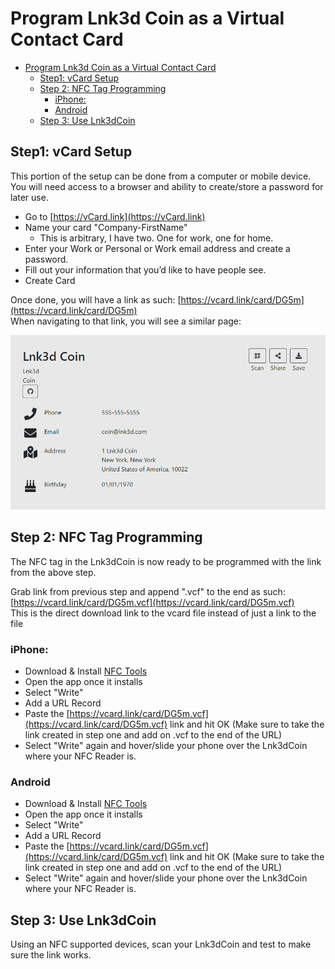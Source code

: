 # Program Lnk3d Coin as a Virtual Contact Card
- [Program Lnk3d Coin as a Virtual Contact Card](#program-lnk3d-coin-as-a-virtual-contact-card)
  - [Step1: vCard Setup](#step1-vcard-setup)
  - [Step 2: NFC Tag Programming](#step-2-nfc-tag-programming)
    - [iPhone:](#iphone)
    - [Android](#android)
  - [Step 3: Use Lnk3dCoin](#step-3-use-lnk3dcoin)

## Step1: vCard Setup

This portion of the setup can be done from a computer or mobile device. You will need access to a browser and ability to create/store a password for later use.

- Go to [https://vCard.link](https://vCard.link)
- Name your card "Company-FirstName" 
  - This is arbitrary, I have two. One for work, one for home. 
- Enter your Work or Personal or Work email address and create a password.
- Fill out your information that you’d like to have people see.
- Create Card

Once done, you will have a link as such: [https://vcard.link/card/DG5m](https://vcard.link/card/DG5m)  
When navigating to that link, you will see a similar page:

![vCard.Link](img/vCard.Link.png)

## Step 2: NFC Tag Programming

The NFC tag in the Lnk3dCoin is now ready to be programmed with the link from the above step.

Grab link from previous step and append ".vcf" to the end as such: [https://vcard.link/card/DG5m.vcf](https://vcard.link/card/DG5m.vcf)  
This is the direct download link to the vcard file instead of just a link to the file

### iPhone:

- Download & Install [NFC Tools](https://apps.apple.com/us/app/nfc-tools/id1252962749)
- Open the app once it installs
- Select "Write"
- Add a URL Record
- Paste the [https://vcard.link/card/DG5m.vcf](https://vcard.link/card/DG5m.vcf) link and hit OK (Make sure to take the link created in step one and add on .vcf to the end of the URL)
- Select "Write" again and hover/slide your phone over the Lnk3dCoin where your NFC Reader is.

### Android

- Download & Install [NFC Tools](https://play.google.com/store/apps/details?id=com.wakdev.wdnfc&hl=en_US&gl=US)
- Open the app once it installs
- Select "Write"
- Add a URL Record
- Paste the [https://vcard.link/card/DG5m.vcf](https://vcard.link/card/DG5m.vcf) link and hit OK (Make sure to take the link created in step one and add on .vcf to the end of the URL)
- Select "Write" again and hover/slide your phone over the Lnk3dCoin where your NFC Reader is.

## Step 3: Use Lnk3dCoin

Using an NFC supported devices, scan your Lnk3dCoin and test to make sure the link works.
